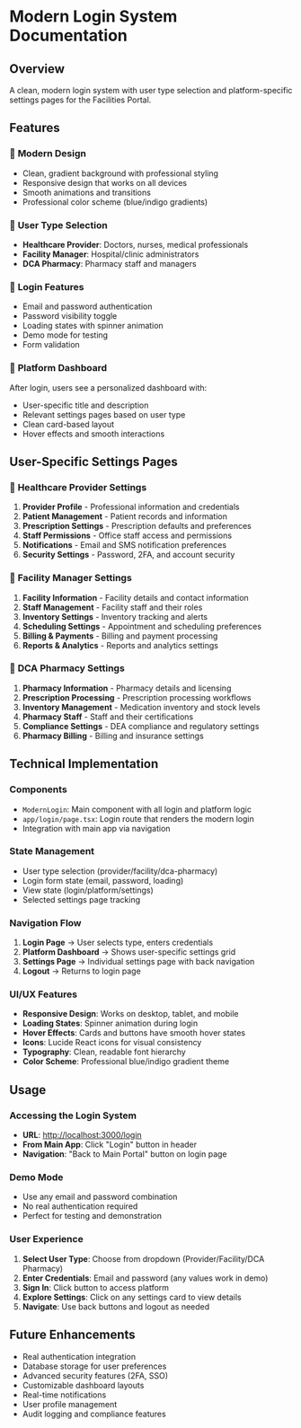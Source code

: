 # Modern Login System Documentation

## Overview
A clean, modern login system with user type selection and platform-specific settings pages for the Facilities Portal.

## Features

### 🎨 **Modern Design**
- Clean, gradient background with professional styling
- Responsive design that works on all devices
- Smooth animations and transitions
- Professional color scheme (blue/indigo gradients)

### 👤 **User Type Selection**
- **Healthcare Provider**: Doctors, nurses, medical professionals
- **Facility Manager**: Hospital/clinic administrators
- **DCA Pharmacy**: Pharmacy staff and managers

### 🔐 **Login Features**
- Email and password authentication
- Password visibility toggle
- Loading states with spinner animation
- Demo mode for testing
- Form validation

### 📱 **Platform Dashboard**
After login, users see a personalized dashboard with:
- User-specific title and description
- Relevant settings pages based on user type
- Clean card-based layout
- Hover effects and smooth interactions

## User-Specific Settings Pages

### 🏥 **Healthcare Provider Settings**
1. **Provider Profile** - Professional information and credentials
2. **Patient Management** - Patient records and information
3. **Prescription Settings** - Prescription defaults and preferences
4. **Staff Permissions** - Office staff access and permissions
5. **Notifications** - Email and SMS notification preferences
6. **Security Settings** - Password, 2FA, and account security

### 🏢 **Facility Manager Settings**
1. **Facility Information** - Facility details and contact information
2. **Staff Management** - Facility staff and their roles
3. **Inventory Settings** - Inventory tracking and alerts
4. **Scheduling Settings** - Appointment and scheduling preferences
5. **Billing & Payments** - Billing and payment processing
6. **Reports & Analytics** - Reports and analytics settings

### 💊 **DCA Pharmacy Settings**
1. **Pharmacy Information** - Pharmacy details and licensing
2. **Prescription Processing** - Prescription processing workflows
3. **Inventory Management** - Medication inventory and stock levels
4. **Pharmacy Staff** - Staff and their certifications
5. **Compliance Settings** - DEA compliance and regulatory settings
6. **Pharmacy Billing** - Billing and insurance settings

## Technical Implementation

### Components
- `ModernLogin`: Main component with all login and platform logic
- `app/login/page.tsx`: Login route that renders the modern login
- Integration with main app via navigation

### State Management
- User type selection (provider/facility/dca-pharmacy)
- Login form state (email, password, loading)
- View state (login/platform/settings)
- Selected settings page tracking

### Navigation Flow
1. **Login Page** → User selects type, enters credentials
2. **Platform Dashboard** → Shows user-specific settings grid
3. **Settings Page** → Individual settings page with back navigation
4. **Logout** → Returns to login page

### UI/UX Features
- **Responsive Design**: Works on desktop, tablet, and mobile
- **Loading States**: Spinner animation during login
- **Hover Effects**: Cards and buttons have smooth hover states
- **Icons**: Lucide React icons for visual consistency
- **Typography**: Clean, readable font hierarchy
- **Color Scheme**: Professional blue/indigo gradient theme

## Usage

### Accessing the Login System
- **URL**: [http://localhost:3000/login](http://localhost:3000/login)
- **From Main App**: Click "Login" button in header
- **Navigation**: "Back to Main Portal" button on login page

### Demo Mode
- Use any email and password combination
- No real authentication required
- Perfect for testing and demonstration

### User Experience
1. **Select User Type**: Choose from dropdown (Provider/Facility/DCA Pharmacy)
2. **Enter Credentials**: Email and password (any values work in demo)
3. **Sign In**: Click button to access platform
4. **Explore Settings**: Click on any settings card to view details
5. **Navigate**: Use back buttons and logout as needed

## Future Enhancements
- Real authentication integration
- Database storage for user preferences
- Advanced security features (2FA, SSO)
- Customizable dashboard layouts
- Real-time notifications
- User profile management
- Audit logging and compliance features 